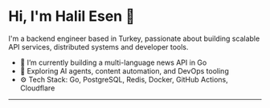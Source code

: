 # Hi, I'm Halil Esen 👋

I'm a backend engineer based in Turkey, passionate about building scalable API services, distributed systems and developer tools.

- 🔭 I’m currently building a multi-language news API in Go
- 🧠 Exploring AI agents, content automation, and DevOps tooling
- ⚙️ Tech Stack: Go, PostgreSQL, Redis, Docker, GitHub Actions, Cloudflare

---
